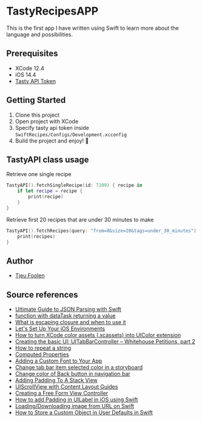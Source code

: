 # TastyRecipesAPP
This is the first app I have written using Swift to learn more about the language and possibilities.

## Prerequisites
- XCode 12.4
- iOS 14.4
- [Tasty API Token](https://rapidapi.com/apidojo/api/tasty/endpoints)

## Getting Started
1. Clone this project
2. Open project with XCode
3. Specify tasty api token inside `SwiftRecipes/Configs/Development.xcconfig`
4. Build the project and enjoy! :tada:

## TastyAPI class usage
Retrieve one single recipe
```swift
TastyAPI().fetchSingleRecipe(id: 7109) { recipe in
    if let recipe = recipe {
        print(recipe)
    }
}
```

Retrieve first 20 recipes that are under 30 minutes to make
```swift
TastyAPI().fetchRecipes(query: "from=0&size=20&tags=under_30_minutes") { recipes in
    print(recipes)
}
```

## Author
- [Tjeu Foolen](https://github.com/tjeufoolen)

## Source references
- [Ultimate Guide to JSON Parsing with Swift](https://benscheirman.com/2017/06/swift-json/)
- [function with dataTask returning a value](https://stackoverflow.com/questions/40014830/function-with-datatask-returning-a-value)
- [What is escaping closure and when to use it](https://fluffy.es/what-is-escaping-closure/)
- [Let's Set Up Your iOS Environments](https://thoughtbot.com/blog/let-s-setup-your-ios-environments)
- [How to turn XCode color assets (.xcassets) into UIColor extension](https://medium.com/flawless-app-stories/how-to-turn-xcode-color-assets-xcassets-into-uicolor-extension-3dc28953d4d3)
- [Creating the basic UI: UITabBarController – Whitehouse Petitions, part 2](https://www.youtube.com/watch?v=7iuRj8YNAxM&feature=emb_logo)
- [How to repeat a string](https://www.hackingwithswift.com/example-code/strings/how-to-repeat-a-string)
- [Computed Properties](https://docs.swift.org/swift-book/LanguageGuide/Properties.html)
- [Adding a Custom Font to Your App](https://developer.apple.com/documentation/uikit/text_display_and_fonts/adding_a_custom_font_to_your_app)
- [Change tab bar item selected color in a storyboard](https://stackoverflow.com/questions/26835148/change-tab-bar-item-selected-color-in-a-storyboard)
- [Change color of Back button in navigation bar](https://stackoverflow.com/questions/28733936/change-color-of-back-button-in-navigation-bar)
- [Adding Padding To A Stack View](https://useyourloaf.com/blog/adding-padding-to-a-stack-view/)
- [UIScrollView with Content Layout Guides](https://spin.atomicobject.com/2020/03/23/uiscrollview-content-layout-guides/)
- [Creating a Free Form View Controller](https://guides.codepath.com/ios/Creating-a-Free-Form-View-Controller)
- [How to add Padding in UILabel in iOS using Swift](https://johncodeos.com/how-to-add-padding-in-uilabel-in-ios-using-swift/)
- [Loading/Downloading image from URL on Swift](https://stackoverflow.com/questions/24231680/loading-downloading-image-from-url-on-swift)
- [How to Store a Custom Object in User Defaults in Swift](https://cocoacasts.com/ud-5-how-to-store-a-custom-object-in-user-defaults-in-swift)
